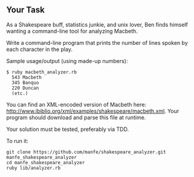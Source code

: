 ## Your Task

As a Shakespeare buff, statistics junkie, and unix lover, Ben finds himself wanting a command-line tool for analyzing Macbeth.

Write a command-line program that prints the number of lines spoken by each character in the play.

Sample usage/output (using made-up numbers):

    $ ruby macbeth_analyzer.rb
      543 Macbeth
      345 Banquo
      220 Duncan
      (etc.)

You can find an XML-encoded version of Macbeth here: http://www.ibiblio.org/xml/examples/shakespeare/macbeth.xml. Your program should download and parse this file at runtime.

Your solution must be tested, preferably via TDD.


To run it:

```
git clone https://github.com/manfe/shakespeare_analyzer.git manfe_shakespeare_analyzer
cd manfe_shakespeare_analyzer
ruby lib/analyzer.rb 
```